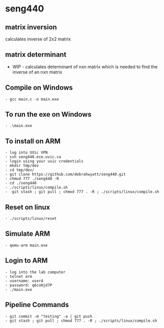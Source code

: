# seng440


## matrix inversion
calculates inverse of 2x2 matrix 

## matrix determinant
 - WIP - 
 calculates determinant of nxn matrix which is needed to find the inverse of an nxn matrix

## Compile on Windows
    - gcc main.c -o main.exe

## To run the exe on Windows
    - .\main.exe

## To install on ARM
    - log into UVic VPN
    - ssh seng440.ece.uvic.ca
    - login using your uvic credentials
    - mkdir tmp/dev
    - cd tmp/dev/
    - git clone https://github.com/debrahwyatt/seng440.git
    - chmod 777 ./seng440 -R
    - cd ./seng440
    - ./scripts/linux/compile.sh
    -  git stash ; git pull ; chmod 777 . -R ; ./scripts/linux/compile.sh

## Reset on linux
    - ./scripts/linux/reset

## Simulate ARM
    - qemu-arm main.exe

## Login to ARM
    - log into the lab computer
    - telnet arm
    - username: user4
    - password: q6coHjd7P
    - ./main.exe

## Pipeline Commands
    - git commit -m "testing" -a | git push
    - git stash ; git pull ; chmod 777 . -R ; ./scripts/linux/compile.sh